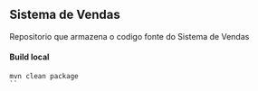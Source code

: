 ## Sistema de Vendas
Repositorio que armazena o codigo fonte do Sistema de Vendas

#### Build local
```
mvn clean package
``
